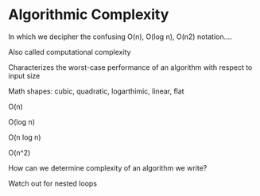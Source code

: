# Algorithmic Complexity

In which we decipher the confusing O(n), O(log n), O(n2) notation....

Also called computational complexity

Characterizes the worst-case performance of an algorithm with respect to input size

Math shapes: cubic, quadratic, logarthimic, linear, flat


O(n)

O(log n)

O(n log n)

O(n^2)


How can we determine complexity of an algorithm we write?

Watch out for nested loops
